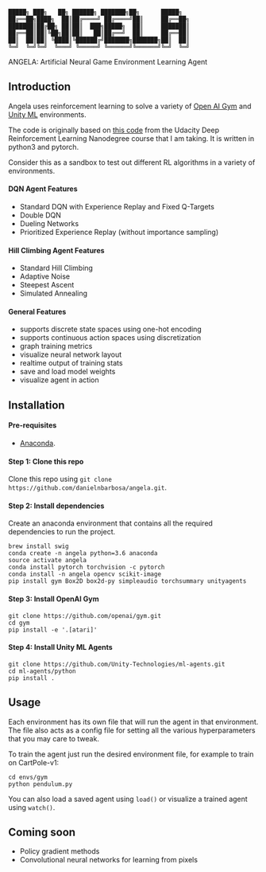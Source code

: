 ```
█████╗ ███╗   ██╗ ██████╗ ███████╗██╗      █████╗
██╔══██╗████╗  ██║██╔════╝ ██╔════╝██║     ██╔══██╗
███████║██╔██╗ ██║██║  ███╗█████╗  ██║     ███████║
██╔══██║██║╚██╗██║██║   ██║██╔══╝  ██║     ██╔══██║
██║  ██║██║ ╚████║╚██████╔╝███████╗███████╗██║  ██║
╚═╝  ╚═╝╚═╝  ╚═══╝ ╚═════╝ ╚══════╝╚══════╝╚═╝  ╚═╝
```

ANGELA: Artificial Neural Game Environment Learning Agent


## Introduction

Angela uses reinforcement learning to solve a variety of [Open AI Gym](https://gym.openai.com/) and [Unity ML](https://github.com/Unity-Technologies/ml-agents/blob/master/docs/Learning-Environment-Examples.md#banana-collector) environments.

The code is originally based on [this code](https://github.com/udacity/deep-reinforcement-learning) from the Udacity Deep Reinforcement Learning Nanodegree course that I am taking.  It is written in python3 and pytorch.

Consider this as a sandbox to test out different RL algorithms in a variety of environments.


#### DQN Agent Features
- Standard DQN with Experience Replay and Fixed Q-Targets
- Double DQN
- Dueling Networks
- Prioritized Experience Replay (without importance sampling)

#### Hill Climbing Agent Features
- Standard Hill Climbing
- Adaptive Noise
- Steepest Ascent
- Simulated Annealing

#### General Features
- supports discrete state spaces using one-hot encoding
- supports continuous action spaces using discretization
- graph training metrics
- visualize neural network layout
- realtime output of training stats
- save and load model weights
- visualize agent in action


## Installation

#### Pre-requisites
- [Anaconda](https://www.anaconda.com/download/).

#### Step 1: Clone this repo
Clone this repo using `git clone https://github.com/danielnbarbosa/angela.git`.

#### Step 2: Install dependencies
Create an anaconda environment that contains all the required dependencies to run the project.

```
brew install swig
conda create -n angela python=3.6 anaconda
source activate angela
conda install pytorch torchvision -c pytorch
conda install -n angela opencv scikit-image
pip install gym Box2D box2d-py simpleaudio torchsummary unityagents
```

#### Step 3: Install OpenAI Gym
```
git clone https://github.com/openai/gym.git
cd gym
pip install -e '.[atari]'
```

#### Step 4: Install Unity ML Agents
```
git clone https://github.com/Unity-Technologies/ml-agents.git
cd ml-agents/python
pip install .
```

## Usage
Each environment has its own file that will run the agent in that environment.  The file also acts as a config file for setting all the various hyperparameters that you may care to tweak.

To train the agent just run the desired environment file, for example to train on CartPole-v1:

```
cd envs/gym
python pendulum.py
```

You can also load a saved agent using `load()` or visualize a trained agent using `watch()`.


## Coming soon
- Policy gradient methods
- Convolutional neural networks for learning from pixels
